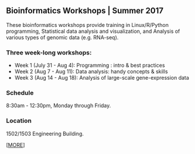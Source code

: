 ## Bioinformatics Workshops | Summer 2017
These bioinformatics workshops provide training in Linux/R/Python programming, Statistical data analysis and visualization, and Analysis of various types of genomic data (e.g. RNA-seq).

### Three week-long workshops:
- Week 1 (July 31 - Aug 4): Programming : intro & best practices
- Week 2 (Aug 7 - Aug 11): Data analysis: handy concepts & skills
- Week 3 (Aug 14 - Aug 18): Analysis of large-scale gene-expression data

### Schedule
8:30am - 12:30pm, Monday through Friday.

### Location
1502/1503 Engineering Building.

\[[MORE](https://cmse.msu.edu/news-events/events/summer-2017-bioinformatics-workshops-at-msu/)]
